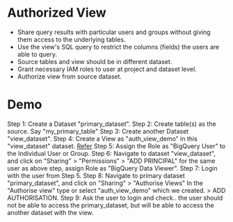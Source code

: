 # Authorized View
* Share query results with particular users and groups without giving them access to the underlying tables.
* Use the view's SQL query to restrict the columns (fields) the users are able to query.
* Source tables and view should be in different dataset.
* Grant necessary IAM roles to user at project and dataset level.
* Authorize view from source dataset.

# Demo
Step 1: Create a Dataset "primary_dataset".
Step 2: Create table(s) as the source. Say "my_primary_table"
Step 3: Create another Dataset "view_dataset".
Step 4: Create a View as "auth_view_demo" in this "view_dataset" dataset. [Refer](/GCP/BigQuery/authorized_view.sql)
Step 5: Assign the Role as "BigQuery User" to the Individual User or Group. 
Step 6: Navigate to dataset "view_dataset", and click on "Sharing" > "Permissions" > "ADD PRINCIPAL" for the same user as above step, assign Role as "BigQuery Data Viewer".
Step 7: Login with the user from Step 5.
Step 8: Navigate to primary dataset "primary_dataset", and click on "Sharing" > "Authorise Views" In the "Authorise view" type or select "auth_view_demo" which we created. > ADD AUTHORISATION.
Step 9: Ask the user to login and check.. the user should not be able to access the primary_dataset, but will be able to access the another dataset with the view.

